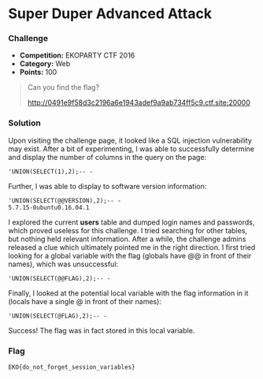 # Super Duper Advanced Attack

### Challenge
- **Competition:** EKOPARTY CTF 2016
- **Category:** Web
- **Points:** 100

> Can you find the flag?
>
> http://0491e9f58d3c2196a6e1943adef9a9ab734ff5c9.ctf.site:20000


### Solution

Upon visiting the challenge page, it looked like a SQL injection vulnerability may exist.  After a bit of experimenting, I was able to successfully determine and display the number of columns in the query on the page:

```none
'UNION(SELECT(1),2);-- -
```

Further, I was able to display to software version information:

```none
'UNION(SELECT(@@VERSION),2);-- -
5.7.15-0ubuntu0.16.04.1
```

I explored the current __users__ table and dumped login names and passwords, which proved useless for this challenge.  I tried searching for other tables, but nothing held relevant information.  After a while, the challenge admins released a clue which ultimately pointed me in the right direction.  I first tried looking for a global variable with the flag (globals have @@ in front of their names), which was unsuccessful:

```none
'UNION(SELECT(@@FLAG),2);-- -
```

Finally, I looked at the potential local variable with the flag information in it (locals have a single @ in front of their names):

```none
'UNION(SELECT(@FLAG),2);-- -
```

Success!  The flag was in fact stored in this local variable.


### Flag

```none
EKO{do_not_forget_session_variables}
```